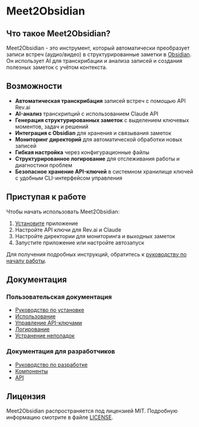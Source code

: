 # Meet2Obsidian

## Что такое Meet2Obsidian?

Meet2Obsidian - это инструмент, который автоматически преобразует записи встреч (аудио/видео) в структурированные заметки в [Obsidian](https://obsidian.md/). Он использует AI для транскрибации и анализа записей и создания полезных заметок с учётом контекста.

## Возможности

- **Автоматическая транскрибация** записей встреч с помощью API Rev.ai
- **AI-анализ** транскрипций с использованием Claude API
- **Генерация структурированных заметок** с выделением ключевых моментов, задач и решений
- **Интеграция с Obsidian** для хранения и связывания заметок
- **Мониторинг директорий** для автоматической обработки новых записей
- **Гибкая настройка** через конфигурационные файлы
- **Структурированное логирование** для отслеживания работы и диагностики проблем
- **Безопасное хранение API-ключей** в системном хранилище ключей с удобным CLI-интерфейсом управления

## Приступая к работе

Чтобы начать использовать Meet2Obsidian:

1. [Установите](user/getting-started/installation.md) приложение
2. Настройте API ключи для Rev.ai и Claude
3. Настройте директории для мониторинга и выходных заметок
4. Запустите приложение или настройте автозапуск

Для получения подробных инструкций, обратитесь к [руководству по началу работы](user/getting-started/installation.md).

## Документация

### Пользовательская документация

- [Руководство по установке](user/getting-started/installation.md)
- [Использование](usage.md)
- [Управление API-ключами](user/usage/api-keys-management.md)
- [Логирование](user/usage/logging.md)
- [Устранение неполадок](user/troubleshooting/README.md)

### Документация для разработчиков

- [Руководство по разработке](development.md)
- [Компоненты](dev/components/)
- [API](api/)

## Лицензия

Meet2Obsidian распространяется под лицензией MIT. Подробную информацию смотрите в файле [LICENSE](../LICENSE).